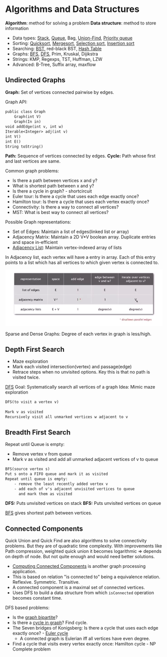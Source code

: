 # Algorithms and Data Structures

**Algorithm**: method for solving a problem
**Data structure**: method to store information

* Data types: [Stack](/src/Stack.java), [Queue](/src/Queue.java), Bag, [Union-Find](/src/QuickUnionUF.java), [Priority queue](/src/MaxPriorityQueue.java)
* Sorting: [Quicksort](/src/sorting/Quick.java), [Mergesort](/src/sorting/Merge.java), [Selection sort](/src/sorting/Selection.java), [Insertion sort](/src/sorting/Insertion.java)
* Searching: [BST](/src/BST.java), red-black BST, [Hash Table](/analysis/hashing.md)
* Graphs: [BFS](/src/graphs/BreadthFirstPaths.java), [DFS](/src/graphs/DepthFirstPaths.java), Prim, Kruskal, Dijikstra
* Strings: KMP, Regexps, TST, Huffman, LZW
* Advanced: B-Tree, Suffix array, maxflow

## Undirected Graphs

**Graph:** Set of vertices connected pairwise by edges.

Graph API:

```
public class Graph
	Graph(int V)
	Graph(In in)
void addEdge(int v, int w)
Iterable<Integer> adj(int v)
int V()
int E()
String toString()
```

**Path:** Sequence of vertices connected by edges.
**Cycle:** Path whose first and last vertices are same.

Common graph problems:

* Is there a path between vertices x and y?
* What is shortest path between x and y?
* Is there a cycle in graph? - shortcircuit
* Euler tour: Is there a cycle that uses each edge exactly once?
* Hamilton tour: Is there a cycle that uses each vertex exactly once?
* Connectivity: Is there a way to connect all vertices?
* MST: What is best way to connect all vertices?

Possible Graph representations:

* Set of Edges: Maintain a list of edges(linked list or array)
* Adjacency Matrix: Maintain a 2D V*V boolean array. Duplicate entries and space in-efficient
* [Adjacency List](/src/graphs/Graph.java): Maintain vertex-indexed array of lists

In Adjacency list, each vertex will have a entry in array. Each of this entry points to a list which has all vertices to which given vertex is connected to.

![Graph representations time complexiety](/assets/graph_representation_tc.png)

Sparse and Dense Graphs: Degree of each vertex in graph is less/high.

## Depth First Search

* Maze exploration
* Mark each visited intersection(vertex) and passage(edge)
* Retrace steps when no unvisited options. Key this is that no path is visited twice.

[DFS](/src/graphs/Paths.java)
Goal: Systematically search all vertices of a graph
Idea: Mimic maze exploration

```
DFS(to visit a vertex v)

Mark v as visited
Recursively visit all unmarked vertices w adjacent to v
```

## Breadth First Search

Repeat until Queue is empty:
* Remove vertex v from queue
* Mark v as visited and add all unmarked adjacent vertices of v to queue

```
BFS(source vertex s)
Put s onto a FIFO queue and mark it as visited
Repeat until queue is empty:
    - remove the least recently added vertex v
    - add each of v's adjacent unvisited vertices to queue
      and mark them as visited
```

**DFS:** Puts unvisited vertices on stack
**BFS:** Puts unvisited vertices on queue

[BFS](/src/graphs/BreadthFirstPaths.java) gives shortest path between vertices.

## Connected Components

Quick Union and Quick Find are also algorithms to solve connectivity problems.
But they are of quadratic time complexity. With improvements like Path compression, weighted quick union it becomes logarithmic => depends on depth of node. 
But not quite enough and would need better solutions. 

* [Computing Connected Components](/src/graphs/ConnectedComponent.java) is another graph processing application. 
* This is based on relation "is connected to" being a equivalence relation. Reflexive. Symmetric. Transitive.
* A connected component is a maximal set of connected vertices. 
* Uses DFS to build a data structure from which `isConnected` operation becomes constant time.

DFS based problems:

* Is the [graph bipartite](/src/graphs/BipartiteGraph.java)?
* Is there a [cycle in graph](/src/graphs/CyclicGraph.java)? Find cycle.
* The Seven bridges of Konigsberg: Is there a cycle that uses each edge exactly once? - [Euler cycle](/src/graphs/EulerCycleGraph.java)
    - A connected graph is Eulerian iff all vertices have even degree.
* Find a cycle that visits every vertex exactly once: Hamilton cycle - NP Complete problem

